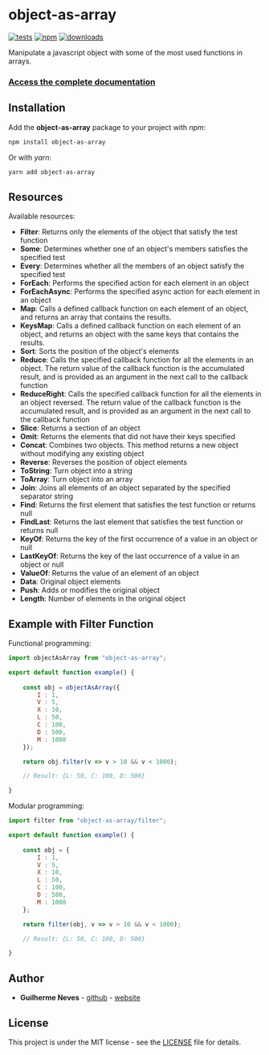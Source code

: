 <h1>object-as-array</h1>

[![tests](https://github.com/guilhermeasn/object-as-array/actions/workflows/test.yml/badge.svg)](https://github.com/guilhermeasn/object-as-array/actions/workflows/test.yml)
[![npm](https://img.shields.io/npm/v/object-as-array.svg)](https://www.npmjs.com/package/object-as-array/v/latest)
[![downloads](https://img.shields.io/npm/dt/object-as-array)](https://www.npmjs.com/package/object-as-array/)

Manipulate a javascript object with some of the most used functions in arrays.

### [Access the complete documentation](https://guilhermeasn.github.io/object-as-array/)

## Installation

Add the **object-as-array** package to your project with *npm*:

```sh
npm install object-as-array
```

Or with *yarn*:

```sh
yarn add object-as-array
```

## Resources

Available resources:

 - **Filter**: Returns only the elements of the object that satisfy the test function
 - **Some**: Determines whether one of an object's members satisfies the specified test
 - **Every**: Determines whether all the members of an object satisfy the specified test
 - **ForEach**: Performs the specified action for each element in an object
 - **ForEachAsync**: Performs the specified async action for each element in an object
 - **Map**: Calls a defined callback function on each element of an object, and returns an array that contains the results.
 - **KeysMap**: Calls a defined callback function on each element of an object, and returns an object with the same keys that contains the results.
 - **Sort**: Sorts the position of the object's elements
 - **Reduce**: Calls the specified callback function for all the elements in an object. The return value of the callback function is the accumulated result, and is provided as an argument in the next call to the callback function
 - **ReduceRight**: Calls the specified callback function for all the elements in an object reversed. The return value of the callback function is the accumulated result, and is provided as an argument in the next call to the callback function
 - **Slice**: Returns a section of an object
 - **Omit**: Returns the elements that did not have their keys specified
 - **Concat**: Combines two objects. This method returns a new object without modifying any existing object
 - **Reverse**: Reverses the position of object elements
 - **ToString**: Turn object into a string
 - **ToArray**: Turn object into an array
 - **Join**: Joins all elements of an object separated by the specified separator string
 - **Find**: Returns the first element that satisfies the test function or returns null
 - **FindLast**: Returns the last element that satisfies the test function or returns null
 - **KeyOf**: Returns the key of the first occurrence of a value in an object or null
 - **LastKeyOf**: Returns the key of the last occurrence of a value in an object or null
 - **ValueOf**: Returns the value of an element of an object
 - **Data**: Original object elements
 - **Push**: Adds or modifies the original object
 - **Length**: Number of elements in the original object

## Example with Filter Function

Functional programming:

```js
import objectAsArray from "object-as-array";

export default function example() {
    
    const obj = objectAsArray({
        I : 1,
        V : 5,
        X : 10,
        L : 50,
        C : 100,
        D : 500,
        M : 1000
    });

    return obj.filter(v => v > 10 && v < 1000);

    // Result: {L: 50, C: 100, D: 500}

}
```

Modular programming:

```js
import filter from "object-as-array/filter";

export default function example() {
    
    const obj = {
        I : 1,
        V : 5,
        X : 10,
        L : 50,
        C : 100,
        D : 500,
        M : 1000
    };

    return filter(obj, v => v > 10 && v < 1000);

    // Result: {L: 50, C: 100, D: 500}

}
```

## Author

* **Guilherme Neves** - [github](https://github.com/guilhermeasn/) - [website](https://gn.dev.br/)

## License

This project is under the MIT license - see the [LICENSE](https://github.com/guilhermeasn/mask-hooks/blob/master/LICENSE) file for details.